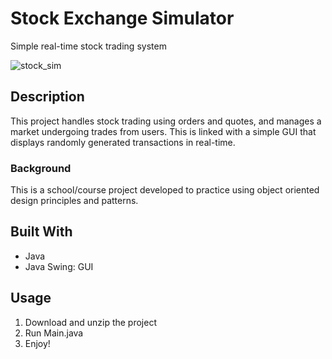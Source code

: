 # Stock Exchange Simulator
Simple real-time stock trading system

![stock_sim](https://github.com/user-attachments/assets/2e3a1bcc-cbe6-4ab4-8b65-68d390190e1e)

## Description

This project handles stock trading using orders and quotes, and manages a market undergoing trades from users. This is linked with a simple GUI that displays randomly generated transactions in real-time.

### Background

This is a school/course project developed to practice using object oriented design principles and patterns.

## Built With
- Java <br/>
- Java Swing: GUI <br/>

## Usage
1. Download and unzip the project
2. Run Main.java
3. Enjoy!

